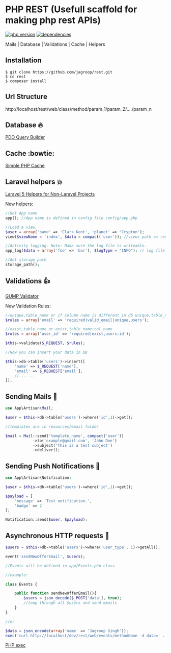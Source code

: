 # PHP REST (Usefull scaffold for making php rest APIs)

[![php version](https://img.shields.io/badge/php-%3E%3D5.3-blue.svg)]()
[![dependencies](https://img.shields.io/gemnasium/mathiasbynens/he.svg)]()

Mails | Database | Validations | Cache | Helpers

## Installation

```shell
$ git clone https://github.com/jagroop/rest.git
$ cd rest
$ composer install
```

## Url Structure

http://localhost/rest/web/class/method/param_1/param_2/..../param_n

## Database :fire:

[PDO Query Builder](https://github.com/izniburak/PDOx/blob/master/DOCS.md)

## Cache :bowtie:

[Simple PHP Cache](https://github.com/cosenary/Simple-PHP-Cache)

## Laravel helpers :boom:

[Laravel 5 Helpers for Non-Laravel Projects](https://github.com/rappasoft/laravel-helpers)

New helpers:

```php
//Get App name
app(); //App name is defined in config file config/app.php

//Load a view.
$user = array('name' => 'Clark Kent', 'planet' => 'Crypton');
view($viewName = 'index', $data = compact('user')); //views path => resources/views

//Activity logging. Note: Make sure the log file is writeable.
app_log($data = array('foo' => 'bar'), $logType = "INFO"); // log file path => storage/logs/requests.log

//Get storage path
storage_path();
```


## Validations :thumbsup:

[GUMP Validator](https://github.com/Wixel/GUMP)

New Validation Rules:

```php
//unique,table_name or if column name is different in db unique,table_name:col_name
$rules = array('email' => 'required|valid_email|unique,users');

//exist,table_name or exist,table_name:col_name
$rules = array('user_id' => 'required|exist,users:id');

$this->validate($_REQUEST, $rules);

//Now you can insert your data in DB

$this->db->table('users')->insert([
	'name' => $_REQUEST['name'],
	'email' => $_REQUEST['email'],
	//.......
]);
```
 
## Sending Mails :email:

```php
use App\Artisan\Mail;

$user = $this->db->table('users')->where('id',1)->get();

//templates are in resources/email folder

$mail = Mail::send('template_name', compact('user'))
			->to('example@gmail.com', 'John Doe')
			->subject('This is a test subject')
			->deliver();
```

## Sending Push Notifications :bell:

```php
use App\Artisan\Notification;

$user = $this->db->table('users')->where('id',1)->get();

$payload = [
	'message' => 'Test notification.',
	'badge' => 2
];

Notification::send($user, $payload);
```

## Asynchronous HTTP requests :rocket:

```php
$users = $this->db->table('users')->where('user_type', 1)->getAll();

event('sendNewOfferEmail', $users);

//Events will be defined in app/Events.php class

//example:

class Events {

	public function sendNewOfferEmail(){
		$users = json_decode($_POST['data'], true);
		//loop through all $users and send emails
	}
}

//or

$data = json_encode(array('name' => 'Jagroop Singh'));
exec('curl http://localhost/dev/rest/web/events/methodName -d data=' . $data . ' > /dev/null &');
```

[PHP exec](http://php.net/manual/en/function.exec.php)
